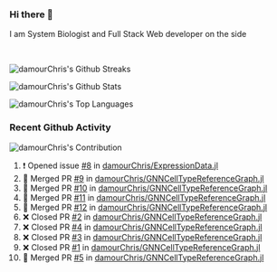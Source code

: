 ### Hi there 👋
I am System Biologist and Full Stack Web developer on the side



<br/>
  

<!-- GitHub Readme Streak Stats - https://github.com/DenverCoder1/github-readme-streak-stats -->
<!-- GitHub Readme Github Stats - https://github.com/anuraghazra/github-readme-stats -->
![damourChris's Github Streaks](https://streak-stats.demolab.com/?user=damourChris&theme=transparent)

![damourChris's Github Stats ](https://github-readme-stats.vercel.app/api?username=damourChris&show_icons=true&theme=transparent)

![damourChris's Top Languages](https://github-readme-stats.vercel.app/api/top-langs/?username=damourChris&layout=pie&theme=transparent)
<br/>


<h3> Recent Github Activity </h3>

<!-- Github Contribution Stats  - https://github.com/ashutosh00710/github-readme-activity-graph -->
![damourChris's Contribution](https://github-readme-activity-graph.vercel.app/graph/?username=damourChris&bg_color=1F222E&color=F8D866&line=F85D7F&point=FFFFFF&hide_border=true)
<!-- https://github.com/jamesgeorge007/github-activity-readme -->

<!--START_SECTION:activity-->
1. ❗ Opened issue [#8](https://github.com/damourChris/ExpressionData.jl/issues/8) in [damourChris/ExpressionData.jl](https://github.com/damourChris/ExpressionData.jl)
2. 🎉 Merged PR [#9](https://github.com/damourChris/GNNCellTypeReferenceGraph.jl/pull/9) in [damourChris/GNNCellTypeReferenceGraph.jl](https://github.com/damourChris/GNNCellTypeReferenceGraph.jl)
3. 🎉 Merged PR [#10](https://github.com/damourChris/GNNCellTypeReferenceGraph.jl/pull/10) in [damourChris/GNNCellTypeReferenceGraph.jl](https://github.com/damourChris/GNNCellTypeReferenceGraph.jl)
4. 🎉 Merged PR [#11](https://github.com/damourChris/GNNCellTypeReferenceGraph.jl/pull/11) in [damourChris/GNNCellTypeReferenceGraph.jl](https://github.com/damourChris/GNNCellTypeReferenceGraph.jl)
5. 🎉 Merged PR [#12](https://github.com/damourChris/GNNCellTypeReferenceGraph.jl/pull/12) in [damourChris/GNNCellTypeReferenceGraph.jl](https://github.com/damourChris/GNNCellTypeReferenceGraph.jl)
6. ❌ Closed PR [#2](https://github.com/damourChris/GNNCellTypeReferenceGraph.jl/pull/2) in [damourChris/GNNCellTypeReferenceGraph.jl](https://github.com/damourChris/GNNCellTypeReferenceGraph.jl)
7. ❌ Closed PR [#4](https://github.com/damourChris/GNNCellTypeReferenceGraph.jl/pull/4) in [damourChris/GNNCellTypeReferenceGraph.jl](https://github.com/damourChris/GNNCellTypeReferenceGraph.jl)
8. ❌ Closed PR [#3](https://github.com/damourChris/GNNCellTypeReferenceGraph.jl/pull/3) in [damourChris/GNNCellTypeReferenceGraph.jl](https://github.com/damourChris/GNNCellTypeReferenceGraph.jl)
9. ❌ Closed PR [#1](https://github.com/damourChris/GNNCellTypeReferenceGraph.jl/pull/1) in [damourChris/GNNCellTypeReferenceGraph.jl](https://github.com/damourChris/GNNCellTypeReferenceGraph.jl)
10. 🎉 Merged PR [#5](https://github.com/damourChris/GNNCellTypeReferenceGraph.jl/pull/5) in [damourChris/GNNCellTypeReferenceGraph.jl](https://github.com/damourChris/GNNCellTypeReferenceGraph.jl)
<!--END_SECTION:activity-->


